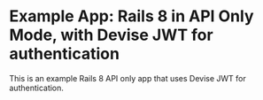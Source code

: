 # Example App: Rails 8 in API Only Mode, with Devise JWT for authentication

This is an example Rails 8 API only app that uses Devise JWT for authentication.
